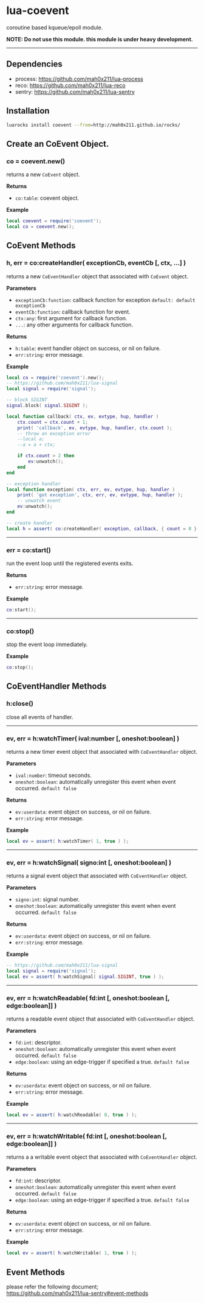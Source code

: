 lua-coevent
===

coroutine based kqueue/epoll module.

**NOTE: Do not use this module. this module is under heavy development.**

***

## Dependencies

- process: https://github.com/mah0x211/lua-process
- reco: https://github.com/mah0x211/lua-reco
- sentry: https://github.com/mah0x211/lua-sentry


## Installation

```sh
luarocks install coevent --from=http://mah0x211.github.io/rocks/
```

## Create an CoEvent Object.

### co = coevent.new()

returns a new `CoEvent` object.

**Returns**

- `co:table`: coevent object.

**Example**

```lua
local coevent = require('coevent');
local co = coevent.new();
```


## CoEvent Methods

### h, err = co:createHandler( exceptionCb, eventCb [, ctx, ...] )

returns a new `CoEventHandler` object that associated with `CoEvent` object.


**Parameters**

- `exceptionCb:function`: callback function for exception `default: default exceptionCb`
- `eventCb:function`: callback function for event.
- `ctx:any`: first argument for callback function.
- `...`: any other arguments for callback function.


**Returns**

- `h:table`: event handler object on success, or nil on failure.
- `err:string`: error message.


**Example**

```lua
local co = require('coevent').new();
-- https://github.com/mah0x211/lua-signal
local signal = require('signal');

-- block SIGINT
signal.block( signal.SIGINT );

local function callback( ctx, ev, evtype, hup, handler )
    ctx.count = ctx.count + 1;
    print( 'callback', ev, evtype, hup, handler, ctx.count );
    -- throw an exception error
    --local a;
    --a = a + ctx;

    if ctx.count > 2 then
        ev:unwatch();
    end
end

-- exception handler
local function exception( ctx, err, ev, evtype, hup, handler )
    print( 'got exception', ctx, err, ev, evtype, hup, handler );
    -- unwatch event
    ev:unwatch();
end

-- create handler
local h = assert( co:createHandler( exception, callback, { count = 0 } ) );
```

---

### err = co:start()

run the event loop until the registered events exits.

**Returns**

- `err:string`: error message.


**Example**

```lua
co:start();
```

---

### co:stop()

stop the event loop immediately.

**Example**

```lua
co:stop();
```


## CoEventHandler Methods

### h:close()

close all events of handler.

---

### ev, err = h:watchTimer( ival:number [, oneshot:boolean] )

returns a new timer event object that associated with `CoEventHandler` object.


**Parameters**

- `ival:number`: timeout seconds.
- `oneshot:boolean`: automatically unregister this event when event occurred.  `default false`

**Returns**

- `ev:userdata`: event object on success, or nil on failure.
- `err:string`: error message.


**Example**

```lua
local ev = assert( h:watchTimer( 1, true ) );
```

---


### ev, err = h:watchSignal( signo:int [, oneshot:boolean] )

returns a signal event object that associated with `CoEventHandler` object.


**Parameters**

- `signo:int`: signal number.
- `oneshot:boolean`: automatically unregister this event when event occurred. `default false`

**Returns**

- `ev:userdata`: event object on success, or nil on failure.
- `err:string`: error message.


**Example**

```lua
-- https://github.com/mah0x211/lua-signal
local signal = require('signal');
local ev = assert( h:watchSignal( signal.SIGINT, true ) );
```

---

### ev, err = h:watchReadable( fd:int [, oneshot:boolean [, edge:boolean]] )

returns a readable event object that associated with `CoEventHandler` object.

**Parameters**

- `fd:int`: descriptor.
- `oneshot:boolean`: automatically unregister this event when event occurred.  `default false`
- `edge:boolean`: using an edge-trigger if specified a true. `default false`

**Returns**

- `ev:userdata`: event object on success, or nil on failure.
- `err:string`: error message.


**Example**

```lua
local ev = assert( h:watchReadable( 0, true ) );
```

---

### ev, err = h:watchWritable( fd:int [, oneshot:boolean [, edge:boolean]] )

returns a a writable event object that associated with `CoEventHandler` object.


**Parameters**

- `fd:int`: descriptor.
- `oneshot:boolean`: automatically unregister this event when event occurred.  `default false`
- `edge:boolean`: using an edge-trigger if specified a true. `default false`


**Returns**

- `ev:userdata`: event object on success, or nil on failure.
- `err:string`: error message.


**Example**

```lua
local ev = assert( h:watchWritable( 1, true ) );
```


## Event Methods

please refer the following document;  
https://github.com/mah0x211/lua-sentry#event-methods

